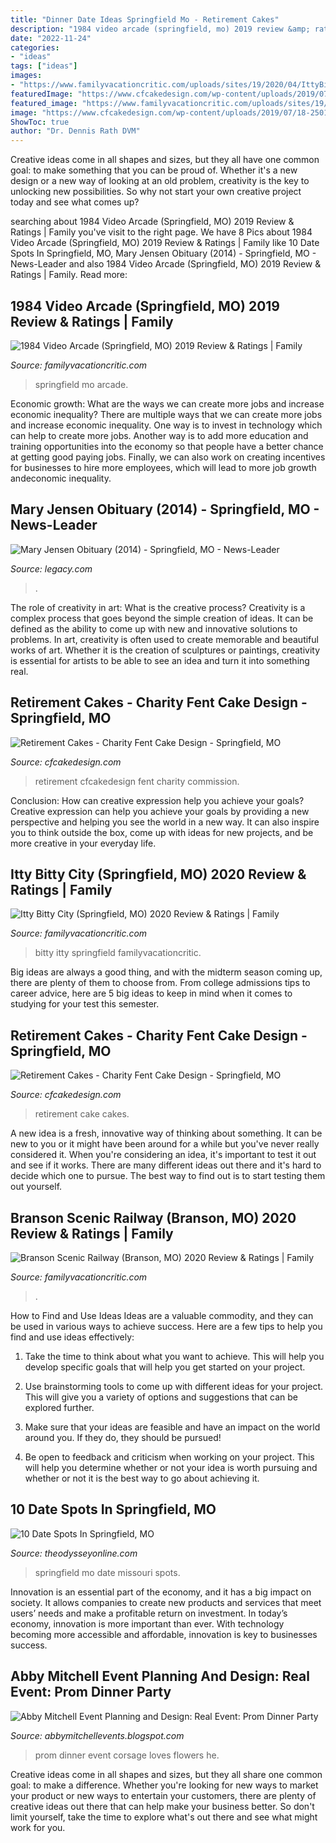 ```yaml
---
title: "Dinner Date Ideas Springfield Mo - Retirement Cakes"
description: "1984 video arcade (springfield, mo) 2019 review &amp; ratings"
date: "2022-11-24"
categories:
- "ideas"
tags: ["ideas"]
images:
- "https://www.familyvacationcritic.com/uploads/sites/19/2020/04/IttyBittyCity-1280x640.jpg"
featuredImage: "https://www.cfcakedesign.com/wp-content/uploads/2019/07/18-2501-elementor_library/CharityFentSpecialEventCakes_0003-683x1024.jpg"
featured_image: "https://www.familyvacationcritic.com/uploads/sites/19/2020/04/IttyBittyCity-1280x640.jpg"
image: "https://www.cfcakedesign.com/wp-content/uploads/2019/07/18-2501-elementor_library/CharityFentSpecialEventCakes_0003.jpg"
ShowToc: true
author: "Dr. Dennis Rath DVM"
---
```



Creative ideas come in all shapes and sizes, but they all have one common goal: to make something that you can be proud of. Whether it's a new design or a new way of looking at an old problem, creativity is the key to unlocking new possibilities. So why not start your own creative project today and see what comes up?

	

		
searching about 1984 Video Arcade (Springfield, MO) 2019 Review &amp; Ratings | Family you've visit to the right page. We have 8 Pics about 1984 Video Arcade (Springfield, MO) 2019 Review &amp; Ratings | Family like 10 Date Spots In Springfield, MO, Mary Jensen Obituary (2014) - Springfield, MO - News-Leader and also 1984 Video Arcade (Springfield, MO) 2019 Review &amp; Ratings | Family. Read more:
		
    
## 1984 Video Arcade (Springfield, MO) 2019 Review &amp; Ratings | Family

<img loading=lazy src="https://www.familyvacationcritic.com/uploads/sites/19/2018/08/1178bfc6c3351bcc3df9133e4eac7c53.jpg" onerror="this.onerror=null;this.src='https://tse4.mm.bing.net/th?id=OIP.d6EmlTNXBL5d1BOgUqMN_AAAAA&amp;pid=15.1';" alt="1984 Video Arcade (Springfield, MO) 2019 Review &amp; Ratings | Family">

_Source: familyvacationcritic.com_

>springfield mo arcade. 

	

Economic growth: What are the ways we can create more jobs and increase economic inequality?
There are multiple ways that we can create more jobs and increase economic inequality. One way is to invest in technology which can help to create more jobs. Another way is to add more education and training opportunities into the economy so that people have a better chance at getting good paying jobs. Finally, we can also work on creating incentives for businesses to hire more employees, which will lead to more job growth andeconomic inequality.

    
## Mary Jensen Obituary (2014) - Springfield, MO - News-Leader

<img loading=lazy src="https://cache.legacy.net/legacy/images/cobrands/news-leader/photos/SNL052982-1_20141215.jpgx?w=600&amp;h=399" onerror="this.onerror=null;this.src='https://tse1.mm.bing.net/th?id=OIP.AyM5jlGOa66T3m-GlBqbEwHaE7&amp;pid=15.1';" alt="Mary Jensen Obituary (2014) - Springfield, MO - News-Leader">

_Source: legacy.com_

>. 

	

The role of creativity in art: What is the creative process?
Creativity is a complex process that goes beyond the simple creation of ideas. It can be defined as the ability to come up with new and innovative solutions to problems. In art, creativity is often used to create memorable and beautiful works of art. Whether it is the creation of sculptures or paintings, creativity is essential for artists to be able to see an idea and turn it into something real.

    
## Retirement Cakes - Charity Fent Cake Design - Springfield, MO

<img loading=lazy src="https://www.cfcakedesign.com/wp-content/uploads/2019/07/18-2501-elementor_library/CharityFentSpecialEventCakes_0003.jpg" onerror="this.onerror=null;this.src='https://tse3.mm.bing.net/th?id=OIP.0m0XK6zYv2nllq_0JfMTmwHaLH&amp;pid=15.1';" alt="Retirement Cakes - Charity Fent Cake Design - Springfield, MO">

_Source: cfcakedesign.com_

>retirement cfcakedesign fent charity commission. 

	

Conclusion: How can creative expression help you achieve your goals?
Creative expression can help you achieve your goals by providing a new perspective and helping you see the world in a new way. It can also inspire you to think outside the box, come up with ideas for new projects, and be more creative in your everyday life.

    
## Itty Bitty City (Springfield, MO) 2020 Review &amp; Ratings | Family

<img loading=lazy src="https://www.familyvacationcritic.com/uploads/sites/19/2020/04/IttyBittyCity-1280x640.jpg" onerror="this.onerror=null;this.src='https://tse3.mm.bing.net/th?id=OIP.g4KhdWIq-1GfSeLF7gWEjgHaDt&amp;pid=15.1';" alt="Itty Bitty City (Springfield, MO) 2020 Review &amp; Ratings | Family">

_Source: familyvacationcritic.com_

>bitty itty springfield familyvacationcritic. 

	

Big ideas are always a good thing, and with the midterm season coming up, there are plenty of them to choose from. From college admissions tips to career advice, here are 5 big ideas to keep in mind when it comes to studying for your test this semester.

    
## Retirement Cakes - Charity Fent Cake Design - Springfield, MO

<img loading=lazy src="https://www.cfcakedesign.com/wp-content/uploads/2019/07/18-2501-elementor_library/CharityFentSpecialEventCakes_0003-683x1024.jpg" onerror="this.onerror=null;this.src='https://tse2.mm.bing.net/th?id=OIP.rvHMF6Jd8zjlMlF50P3n9gHaLG&amp;pid=15.1';" alt="Retirement Cakes - Charity Fent Cake Design - Springfield, MO">

_Source: cfcakedesign.com_

>retirement cake cakes. 

	

A new idea is a fresh, innovative way of thinking about something. It can be new to you or it might have been around for a while but you've never really considered it. When you're considering an idea, it's important to test it out and see if it works. There are many different ideas out there and it's hard to decide which one to pursue. The best way to find out is to start testing them out yourself.

    
## Branson Scenic Railway (Branson, MO) 2020 Review &amp; Ratings | Family

<img loading=lazy src="https://i0.wp.com/www.familyvacationcritic.com/uploads/sites/19/2018/09/206142fb0d8f8d396f2c453cd7eb312d.jpg?fit=390%2C260&amp;ssl=1" onerror="this.onerror=null;this.src='https://tse4.mm.bing.net/th?id=OIP.g4-TASCSO1zDz6JapA-5sQAAAA&amp;pid=15.1';" alt="Branson Scenic Railway (Branson, MO) 2020 Review &amp; Ratings | Family">

_Source: familyvacationcritic.com_

>. 

	

How to Find and Use Ideas
Ideas are a valuable commodity, and they can be used in various ways to achieve success. Here are a few tips to help you find and use ideas effectively:
1. Take the time to think about what you want to achieve. This will help you develop specific goals that will help you get started on your project.

2. Use brainstorming tools to come up with different ideas for your project. This will give you a variety of options and suggestions that can be explored further.

3. Make sure that your ideas are feasible and have an impact on the world around you. If they do, they should be pursued!

4. Be open to feedback and criticism when working on your project. This will help you determine whether or not your idea is worth pursuing and whether or not it is the best way to go about achieving it.

    
## 10 Date Spots In Springfield, MO

<img loading=lazy src="https://assets.rebelmouse.io/eyJhbGciOiJIUzI1NiIsInR5cCI6IkpXVCJ9.eyJpbWFnZSI6Imh0dHBzOi8vYXNzZXRzLnJibC5tcy8xMDgwNDI4NS9vcmlnaW4uanBnIiwiZXhwaXJlc19hdCI6MTY1NzIyNDczOX0.83IyGgjQgLF7iCvWMtQ5DazS_NaDvDH4ZnSHbJfRfZA/img.jpg?width=980" onerror="this.onerror=null;this.src='https://tse1.mm.bing.net/th?id=OIP.PK6hmUOEVBeo1zzAwBAasAHaCe&amp;pid=15.1';" alt="10 Date Spots In Springfield, MO">

_Source: theodysseyonline.com_

>springfield mo date missouri spots. 

	

Innovation is an essential part of the economy, and it has a big impact on society. It allows companies to create new products and services that meet users’ needs and make a profitable return on investment. In today’s economy, innovation is more important than ever. With technology becoming more accessible and affordable, innovation is key to businesses success.

    
## Abby Mitchell Event Planning And Design: Real Event: Prom Dinner Party

<img loading=lazy src="http://3.bp.blogspot.com/-qGG5VqZT8g0/UXdIm6FMhDI/AAAAAAAAAWM/EQ15I5VAxgI/s1600/Prom-42.jpg" onerror="this.onerror=null;this.src='https://tse3.mm.bing.net/th?id=OIP.vclhigY0hXS42aSK6Gy8IgHaJc&amp;pid=15.1';" alt="Abby Mitchell Event Planning and Design: Real Event: Prom Dinner Party">

_Source: abbymitchellevents.blogspot.com_

>prom dinner event corsage loves flowers he. 

	

Creative ideas come in all shapes and sizes, but they all share one common goal: to make a difference. Whether you're looking for new ways to market your product or new ways to entertain your customers, there are plenty of creative ideas out there that can help make your business better. So don't limit yourself, take the time to explore what's out there and see what might work for you.

